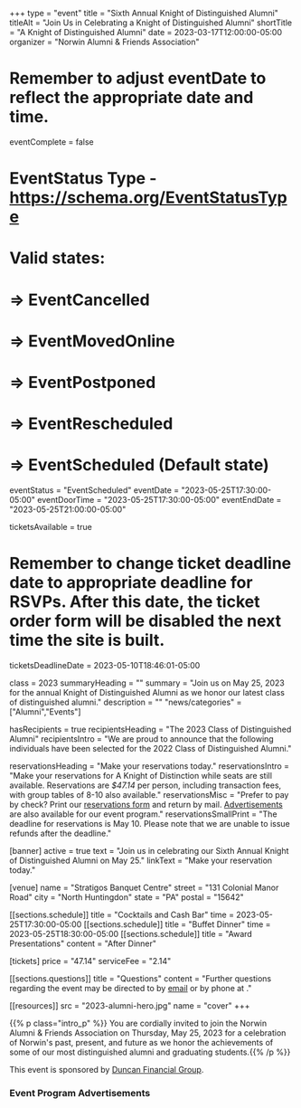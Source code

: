 +++
type          = "event"
title         = "Sixth Annual Knight of Distinguished Alumni"
titleAlt      = "Join Us in Celebrating a Knight of Distinguished Alumni"
shortTitle    = "A Knight of Distinguished Alumni"
date          = 2023-03-17T12:00:00-05:00
organizer     = "Norwin Alumni & Friends Association"
# Remember to adjust eventDate to reflect the appropriate date and time.
eventComplete = false
# EventStatus Type - https://schema.org/EventStatusType
# Valid states:
# => EventCancelled
# => EventMovedOnline
# => EventPostponed
# => EventRescheduled
# => EventScheduled (Default state)
eventStatus = "EventScheduled"
eventDate     = "2023-05-25T17:30:00-05:00"
eventDoorTime = "2023-05-25T17:30:00-05:00"
eventEndDate  = "2023-05-25T21:00:00-05:00"

ticketsAvailable = true
# Remember to change ticket deadline date to appropriate deadline for RSVPs. After this date, the ticket order form will be disabled the next time the site is built.
ticketsDeadlineDate = 2023-05-10T18:46:01-05:00

class = 2023
summaryHeading = ""
summary = "Join us on May 25, 2023 for the annual Knight of Distinguished Alumni as we honor our latest class of distinguished alumni."
description   = ""
"news/categories" = ["Alumni","Events"]

hasRecipients      = true
recipientsHeading = "The 2023 Class of Distinguished Alumni"
recipientsIntro   = "We are proud to announce that the following individuals have been selected for the 2022 Class of Distinguished Alumni."

reservationsHeading = "Make your reservations today."
reservationsIntro = "Make your reservations for A Knight of Distinction while seats are still available. Reservations are *$47.14* per person, including transaction fees, with group tables of 8-10 also available."
reservationsMisc = "Prefer to pay by check? Print our <a href='knight-of-distinguished-alumni-reservation-form.pdf' class='link--pdf' target='_blank'>reservations form</a> and return by mail. <a href='knight-of-distinguished-alumni-advertisements.pdf' class='link--pdf' target='_blank'>Advertisements</a> are also available for our event program."
reservationsSmallPrint = "The deadline for reservations is May 10. Please note that we are unable to issue refunds after the deadline."

[banner]
  active = true
  text = "Join us in celebrating our Sixth Annual Knight of Distinguished Alumni on May 25."
  linkText = "Make your reservation today."

[venue]
  name   = "Stratigos Banquet Centre"
  street = "131 Colonial Manor Road"
  city   = "North Huntingdon"
  state  = "PA"
  postal = "15642"

[[sections.schedule]]
  title = "Cocktails and Cash Bar"
  time  = 2023-05-25T17:30:00-05:00
[[sections.schedule]]
  title = "Buffet Dinner"
  time  = 2023-05-25T18:30:00-05:00
[[sections.schedule]]
  title   = "Award Presentations"
  content = "After Dinner"

[tickets]
  price        = "47.14"
  serviceFee   = "2.14"

[[sections.questions]]
  title   = "Questions"
  content = "Further questions regarding the event may be directed to <FIRST> <LAST> by [email](mailto:alumni@nsdcf.org) or by phone at <PHONE>."

[[resources]]
  src  = "2023-alumni-hero.jpg"
  name = "cover"
+++

{{% p class="intro_p" %}}
You are cordially invited to join the Norwin Alumni & Friends Association on Thursday, May 25, 2023 for a celebration of Norwin's past, present, and future as we honor the achievements of some of our most distinguished alumni and graduating students.{{% /p %}}

This event is sponsored by [Duncan Financial Group](https://duncangrp.com).

### Event Program Advertisements